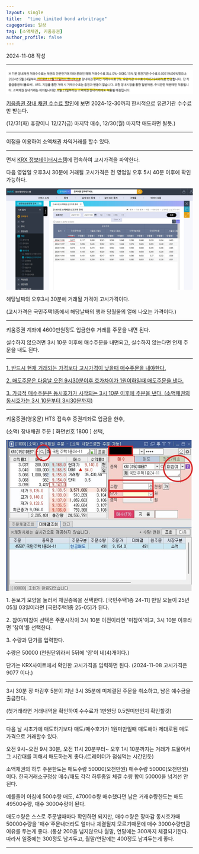 ```yaml
---
layout: single
title:  "time limited bond arbritrage"
cagegories: 일상
tag: [소액채권, 키움증권]
author_profile: false
---
```

<p>2024-11-08 작성</p>
<hr class="wp-block-separator has-alpha-channel-opacity"/>

<img src="/assets/images/2024-11-08-bond arbritrage/discounted fee.jpg" align="center">
<p> <A href="https://blog.naver.com/kiwoomhero/223525023954">키움증권 장내 채권 수수료 할인</A>에 보면 2024-12-30까지 한시적으로 유관기관 수수료만 받는다.</p>
<p>(12/31(화) 휴장이니 12/27(금) 마지막 매수, 12/30(월) 마지막 매도하면 될듯.)</p>
<hr class="wp-block-separator has-alpha-channel-opacity"/>

<p> 이점을 이용하여 소액채권 차익거래를 할수 있다.</p>
<hr class="wp-block-separator has-alpha-channel-opacity"/>

<p> 먼저 <A href="http://data.krx.co.kr/contents/MDC/MDI/mdiLoader/index.cmd?menuId=MDC0201040402">KRX 정보데이터시스템</A>에 접속하여 고시가격을 파악한다.</p>
<p>다음 영업일 오후3시 30분에 거래될 고시가격은 전 영업일 오후 5시 40분 이후에 확인 가능하다.</p>
<img src="/assets/images/2024-11-08-bond arbritrage/notified price.jpg" align="center">
<p>해당날짜의 오후3시 30분에 거래될 가격이 고시가격이다.</p>
<p>(고시가격은 국민주택1종에서 해당날짜의 행과 당월물의 열에 나오는 가격이다.)</p>
<hr class="wp-block-separator has-alpha-channel-opacity"/>


<p>키움증권 계좌에 4600만원정도 입금한후 거래를 주문을 내면 된다.</p>
<p>실수하지 않으려면 3시 10분 이후에 매수주문을 내면되고, 실수하지 않는다면 언제 주문을 내도 된다.</p>
<hr class="wp-block-separator has-alpha-channel-opacity"/>

<p><u>1. 반드시 현재 거래되는 가격보다 고시가격이 낮을때 매수주문을 내야한다.</u></p>
<p><u>2. 매도주문은 다음날 오전 9시30분이후 호가차이가 1원이하일때 매도주문을 낸다.</u></p>
<p><u>3. 가급적 매수주문은 동시호가가 시작되는 3시 10분 이후에 주문을 낸다. (소액채권의 동시호가는 3시 10분부터 3시30분까지)</u></p>
<hr class="wp-block-separator has-alpha-channel-opacity"/>

<p>키움증권(영웅문) HTS 접속후 증권계좌로 입금을 한후,</p>
<p>(소액) 장내채권 주문 [ 화면번호 1800 ] 선택,</p>
<img src="/assets/images/2024-11-08-bond arbritrage/bid ask screen.jpg" align="center">
<p>1. 돋보기 모양을 눌러서 채권종목을 선택한다. [국민주택1종 24-11] 만일 오늘이 25년 05월 03일이라면 [국민주택1종 25-05]가 된다.</p>
<p></p>
<p>2. 참여/미참여 선택은 주문시각이 3시 10분 이전이라면 '미참여'이고, 3시 10분 이후라면 '참여'를 선택한다.</p>
<p></p>
<p>3. 수량과 단가를 입력한다.</p>
<p>수량은 50000  (천원단위라서 5뒤에 '영'이 네(4)개이다.)</p>
<p>단가는 KRX사이트에서 확인한 고시가격을 입력하면 된다. (2024-11-08 고시가격은 9077 이다.)</p>

<hr class="wp-block-separator has-alpha-channel-opacity"/>
<p>3시 30분 장 마감후 5분이 지난 3시 35분에 미체결된 주문을 취소하고, 남은 예수금을 출금한다.</p>
<p>(첫거래라면 거래내역을 확인하여 수수료가 1만원당 0.5원미만인지 확인할것)</p>
<p></p>
<hr class="wp-block-separator has-alpha-channel-opacity"/>

<p>다음 날 시초가에 매도하기보다 매도/매수호가가 1원미만일때 매도해야 제대로된 매도가격으로 거래할수 있다. </p>
<p>오전 9시~오전 9시 30분, 오전 11시 20분부터~ 오후 1시 10분까지는 거래가 드물어서 그 시간대를 피해서 매도하는게 좋다.(트레이더가 점심먹는 시간인듯)</p>
<p>소액채권의 하루 주문한도는 매도수량 50000(오천만원) 매수수량 50000(오천만원) 이다. 한국거래소규정상 매수/매도 각각 하루종일 체결 수량 합이 50000을 넘겨선 안된다.</p>
<p>예를들어 아침에 500수량 매도, 47000수량 매수했다면 남은 거래수량한도는 매도 49500수량, 매수 3000수량이 된다.</p>
<p>매도수량은 스스로 주문낼때마다 확인하면 되지만, 매수수량은 장마감 동시호가때 50000수량을 '매수'주문내더라도 얼마나 체결될지 모르기때문에 매수 3000수량만큼 여유를 두는게 좋다. (통상 200을 넘지않으나 월말, 연말에는 300까지 체결되기한다. 따라서 일중에는 300정도 남겨두고, 월말/연말에는 400정도 남겨두는게 좋다.</p>
<hr class="wp-block-separator has-alpha-channel-opacity"/>

